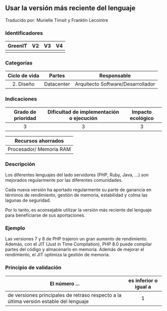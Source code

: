 ## Usar la versión más reciente del lenguaje
Traducido por: Murielle Timsit y Franklin Lecointre

### Identificadores

| GreenIT |  V2  |  V3  |  V4  |
|:-------:|:----:|:----:|:----:|
|      |   |   |      |

### Categorías

| Ciclo de vida | Partes | Responsable |
|:---------:|:----:|:----:|
| 2. Diseño | Datacenter | Arquitecto Software/Desarrollador |

### Indicaciones

| Grado de prioridad   | Dificultad de implementación o ejecución | Impacto ecológico   |
|:-------------------:|:-------------------------:|:---------------------:|
| 3 | 3 | 3 |

| Recursos ahorrados |
|:----------------------------------------------------------:|
|Procesador/ Memoria RAM   |

### Descripción

Los diferentes lenguajes del lado servidores (PHP, Ruby, Java, ...) son mejorados regularmente por las diferentes comunidades.

Cada nueva versión ha aportado regularmente su parte de ganancia en términos de rendimiento, gestión de memoria, estabilidad y colma las lagunas de seguridad. 

Por lo tanto, es aconsejable utilizar la versión más reciente del lenguaje para beneficiarse de sus aportaciones.

### Ejemplo

Las versiones 7 y 8 de PHP trajeron un gran aumento de rendimiento. 
Además, con el JIT (Just in Time Compilation), PHP 8.0 puede compilar partes del código y almacenarlo en memoria. 
Además de mejorar el rendimiento, el JIT optimiza la gestión de memoria.

### Principio de validación

| El número ... |  es inferior o igual a   |  
|-------------------|:-------------------------:|
| de versiones principales de retraso respecto a la última versión estable del lenguaje   | 1 |
